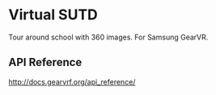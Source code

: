 # Virtual SUTD 
Tour around school with 360 images. For Samsung GearVR.
## API Reference
http://docs.gearvrf.org/api_reference/
